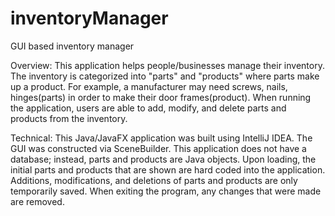 # inventoryManager
GUI based inventory manager

Overview: This application helps people/businesses manage their inventory. The inventory is categorized into "parts" and "products" where parts make up a product. For example, a manufacturer may need screws, nails, hinges(parts) in order to make their door frames(product). When running the application, users are able to add, modify, and delete parts and products from the inventory. 

Technical: This Java/JavaFX application was built using IntelliJ IDEA. The GUI was constructed via SceneBuilder. This application does not have a database; instead, parts and products are Java objects. Upon loading, the initial parts and products that are shown are hard coded into the application. Additions, modifications, and deletions of parts and products are only temporarily saved. When exiting the program, any changes that were made are removed.
